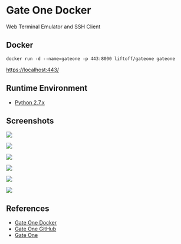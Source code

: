 # Gate One Docker

Web Terminal Emulator and SSH Client

## Docker
```
docker run -d --name=gateone -p 443:8000 liftoff/gateone gateone
```
[https://localhost:443/](https://localhost:443/)

## Runtime Environment
- [Python 2.7.x](https://www.python.org/downloads/)

## Screenshots
![](http://76d199de62991cc67d1c-2dbf6e17266870f4809d60b6f32ea324.r8.cf1.rackcdn.com/gateone_text_transforms.png)

![](http://76d199de62991cc67d1c-2dbf6e17266870f4809d60b6f32ea324.r8.cf1.rackcdn.com/conveniences_clickable2.png)

![](http://76d199de62991cc67d1c-2dbf6e17266870f4809d60b6f32ea324.r8.cf1.rackcdn.com/log_viewer.png)

![](http://76d199de62991cc67d1c-2dbf6e17266870f4809d60b6f32ea324.r8.cf1.rackcdn.com/ssh_identity_manager.png)

![](http://76d199de62991cc67d1c-2dbf6e17266870f4809d60b6f32ea324.r8.cf1.rackcdn.com/multiple_simultaneous_terminals.png)

![](http://76d199de62991cc67d1c-2dbf6e17266870f4809d60b6f32ea324.r8.cf1.rackcdn.com/login_logo.png)

## References
- [Gate One Docker](https://hub.docker.com/r/liftoff/gateone)
- [Gate One GitHub](https://github.com/liftoff/GateOne)
- [Gate One](http://liftoffsoftware.com/Products/GateOne)